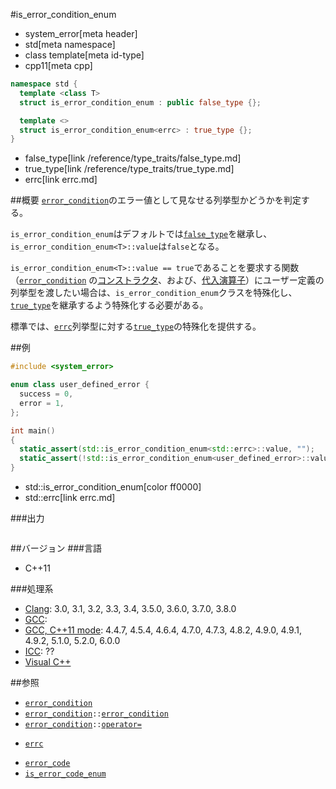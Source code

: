 #is_error_condition_enum
* system_error[meta header]
* std[meta namespace]
* class template[meta id-type]
* cpp11[meta cpp]

```cpp
namespace std {
  template <class T>
  struct is_error_condition_enum : public false_type {};

  template <>
  struct is_error_condition_enum<errc> : true_type {};
}
```
* false_type[link /reference/type_traits/false_type.md]
* true_type[link /reference/type_traits/true_type.md]
* errc[link errc.md]


##概要
[`error_condition`](error_condition.md)のエラー値として見なせる列挙型かどうかを判定する。

`is_error_condition_enum`はデフォルトでは[`false_type`](/reference/type_traits/false_type.md)を継承し、`is_error_condition_enum<T>::value`は`false`となる。

`is_error_condition_enum<T>::value == true`であることを要求する関数（[`error_condition`](error_condition.md) の[コンストラクタ](error_condition/op_constructor.md)、および、[代入演算子](error_condition/op_assign.md)）にユーザー定義の列挙型を渡したい場合は、`is_error_condition_enum`クラスを特殊化し、[`true_type`](/reference/type_traits/true_type.md)を継承するよう特殊化する必要がある。

標準では、[`errc`](errc.md)列挙型に対する[`true_type`](/reference/type_traits/true_type.md)の特殊化を提供する。


##例
```cpp
#include <system_error>

enum class user_defined_error {
  success = 0,
  error = 1,
};

int main()
{
  static_assert(std::is_error_condition_enum<std::errc>::value, "");
  static_assert(!std::is_error_condition_enum<user_defined_error>::value, "");
}
```
* std::is_error_condition_enum[color ff0000]
* std::errc[link errc.md]

###出力
```
```

##バージョン
###言語
- C++11

###処理系
- [Clang](/implementation.md#clang): 3.0, 3.1, 3.2, 3.3, 3.4, 3.5.0, 3.6.0, 3.7.0, 3.8.0
- [GCC](/implementation.md#gcc): 
- [GCC, C++11 mode](/implementation.md#gcc): 4.4.7, 4.5.4, 4.6.4, 4.7.0, 4.7.3, 4.8.2, 4.9.0, 4.9.1, 4.9.2, 5.1.0, 5.2.0, 6.0.0
- [ICC](/implementation.md#icc): ??
- [Visual C++](/implementation.md#visual_cpp)


##参照
- [`error_condition`](error_condition.md)
- [`error_condition`](error_condition.md)`::`[`error_condition`](error_condition/op_constructor.md)
- [`error_condition`](error_condition.md)`::`[`operator=`](error_condition/op_assign.md)
* [`errc`](errc.md)
- [`error_code`](error_code.md)
- [`is_error_code_enum`](is_error_code_enum.md)
